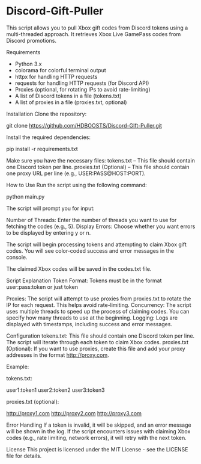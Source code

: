 # Discord-Gift-Puller
This script allows you to pull Xbox gift codes from Discord tokens using a multi-threaded approach. It retrieves Xbox Live GamePass codes from Discord promotions.

Requirements
- Python 3.x
- colorama for colorful terminal output
- httpx for handling HTTP requests
- requests for handling HTTP requests (for Discord API)
- Proxies (optional, for rotating IPs to avoid rate-limiting)
- A list of Discord tokens in a file (tokens.txt)
- A list of proxies in a file (proxies.txt, optional)


Installation
Clone the repository:

git clone https://github.com/HDBOOSTS/Discord-GIft-Puller.git

Install the required dependencies:

pip install -r requirements.txt

Make sure you have the necessary files:
tokens.txt – This file should contain one Discord token per line.
proxies.txt (Optional) – This file should contain one proxy URL per line (e.g., USER:PASS@HOST:PORT).


How to Use
Run the script using the following command:

python main.py

The script will prompt you for input:

Number of Threads: Enter the number of threads you want to use for fetching the codes (e.g., 5).
Display Errors: Choose whether you want errors to be displayed by entering y or n.

The script will begin processing tokens and attempting to claim Xbox gift codes. You will see color-coded success and error messages in the console.

The claimed Xbox codes will be saved in the codes.txt file.

Script Explanation
Token Format: Tokens must be in the format user:pass:token or just token

Proxies: The script will attempt to use proxies from proxies.txt to rotate the IP for each request. This helps avoid rate-limiting.
Concurrency: The script uses multiple threads to speed up the process of claiming codes. You can specify how many threads to use at the beginning.
Logging: Logs are displayed with timestamps, including success and error messages.

Configuration
tokens.txt: This file should contain one Discord token per line. The script will iterate through each token to claim Xbox codes.
proxies.txt (Optional): If you want to use proxies, create this file and add your proxy addresses in the format http://proxy.com.

Example:

tokens.txt:

user1:token1
user2:token2
user3:token3


proxies.txt (optional):

http://proxy1.com
http://proxy2.com
http://proxy3.com


Error Handling
If a token is invalid, it will be skipped, and an error message will be shown in the log.
If the script encounters issues with claiming Xbox codes (e.g., rate limiting, network errors), it will retry with the next token.


License
This project is licensed under the MIT License - see the LICENSE file for details.
